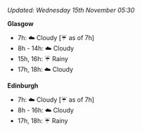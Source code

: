 *Updated: Wednesday 15th November 05:30*

**Glasgow**

* 7h: :cloud: Cloudy [:umbrella: as of 7h]
* 8h - 14h: :cloud: Cloudy
* 15h, 16h: :umbrella: Rainy
* 17h, 18h: :cloud: Cloudy

**Edinburgh**

* 7h: :cloud: Cloudy [:umbrella: as of 7h]
* 8h - 16h: :cloud: Cloudy
* 17h, 18h: :umbrella: Rainy
